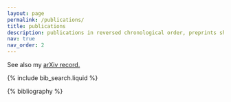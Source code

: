 ```yaml
---
layout: page
permalink: /publications/
title: publications
description: publications in reversed chronological order, preprints shown on the top of the list.
nav: true
nav_order: 2
---
```


<!-- _pages/publications.md -->
See also my <a href="https://arxiv.org/search/?searchtype=author&query=Acciarri%2C+C"> arXiv record. </a>

<!-- Bibsearch Feature -->

{% include bib_search.liquid %}

<div class="publications">

{% bibliography %}

</div>
